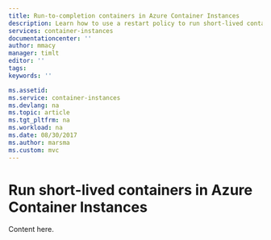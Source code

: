 ```yaml
---
title: Run-to-completion containers in Azure Container Instances
description: Learn how to use a restart policy to run short-lived containerized applications in Azure Container Instances.
services: container-instances
documentationcenter: ''
author: mmacy
manager: timlt
editor: ''
tags:
keywords: ''

ms.assetid:
ms.service: container-instances
ms.devlang: na
ms.topic: article
ms.tgt_pltfrm: na
ms.workload: na
ms.date: 08/30/2017
ms.author: marsma
ms.custom: mvc
---
```


# Run short-lived containers in Azure Container Instances

Content here.